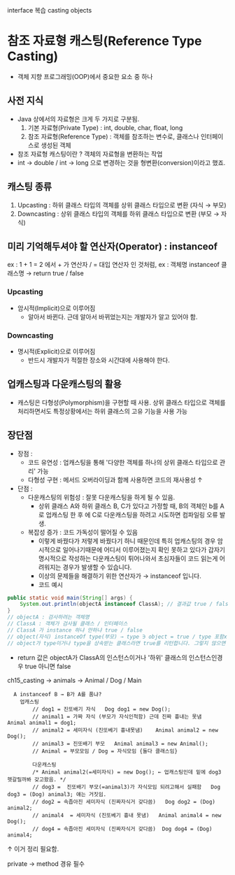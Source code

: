 interface 복습
casting
objects


# 참조 자료형 캐스팅(Reference Type Casting)
- 객체 지향 프로그래밍(OOP)에서 중요한 요소 중 하나
## 사전 지식
- Java 상에서의 자료형은 크게 두 가지로 구분됨.
  1. 기본 자료형(Private Type) : int, double, char, float, long
  2. 참조 자료형(Reference Type) : 객체를 참조하는 변수로, 클래스나 인터페이스로 생성된 객체
- 참조 자료형 캐스팅이란 ? 객체의 자료형을 변환하는 작업
- int → double / int → long 으로 변경하는 것을 형변환(conversion)이라고 했죠.
## 캐스팅 종류
1. Upcasting : 하위 클래스 타입의 객체를 상위 클래스 타입으로 변환  (자식 → 부모)
2. Downcasting : 상위 클래스 타입의 객체를 하위 클래스 타입으로 변환  (부모 → 자식)

## 미리 기억해두셔야 할 연산자(Operator) : instanceof
ex : 1 + 1 = 2 에서 + 가 연산자 / = 대입 연산자 인 것처럼,
ex : 객체명 instanceof 클래스명 → return true / false

### Upcasting
- 암시적(Implicit)으로 이루어짐
  - 알아서 바뀐다. 근데 알아서 바뀌었는지는 개발자가 알고 있어야 함.
### Downcasting
- 명시적(Explicit)으로 이루어짐
  - 반드시 개발자가 적절한 장소와 시간대에 사용해야 한다.
## 업캐스팅과 다운캐스팅의 활용
- 캐스팅은 다형성(Polymorphism)을 구현할 때 사용. 상위 클래스 타입으로 객체를 처리하면서도
    특정상황에서는 하위 클래스의 고유 기능을 사용 가능
## 장단점
- 장점 : 
  - 코드 유연성 : 업캐스팅을 통해 '다양한 객체를 하나의 상위 클래스 타입으로 관리' 가능
  - 다형성 구현 : 메서드 오버라이딩과 함께 사용하면 코드의 재사용성 ↑
- 단점 : 
  - 다운캐스팅의 위험성 : 잘못 다운캐스팅을 하게 될 수 있음.
    - 상위 클래스 A와 하위 클래스 B, C가 있다고 가정할 때, B의 객체인 b를 A로 업캐스팅 한 후 에 C로 다운캐스팅을 하려고 시도하면 컴파일링 오류 발생.
  - 복잡성 증가 : 코드 가독성이 떨어질 수 있음
    - 이렇게 바꿨다가 저렇게 바꿨다기 하니 때문인데 특히 업캐스팅의 경우 암시적으로 일어나기때문에 어디서 이루어졌는지 확인 못하고 있다가 갑자기 명시적으로 작성하는 다운캐스팅이 튀어나와서 초심자들이 코드 읽는게 어려워지는 경우가 발생할 수 있습니다.
    - 이상의 문제들을 해결하기 위한 연산자가 → instanceof 입니다.
    - 코드 예시
```java
public static void main(String[] args) {
    System.out.println(objectA instanceof ClassA); // 결과값 true / false
}
// objectA : 검사하려는 객체명
// ClassA : 객체가 검사될 클래스 / 인터페이스 
// ClassA 가 instance 하냐 안하냐 true / false
// object(자식) instanceOf type(부모) → type ∋ object = true / type 포함x object = false
// object가 type이거나 type을 상속받는 클래스라면 true를 리턴합니다. 그렇지 않으면 false를 리턴합니다.
```
- return 값은 objectA가 ClassA의 인스턴스이거나 '하위' 클래스의 인스턴스인경우 true 아니면 false

ch15_casting → animals → Animal / Dog / Main



```
  A instanceof B → B가 A를 품냐?
	업캐스팅
        // dog1 = 진또배기 자식   Dog dog1 = new Dog();
        // animal1 = 가짜 자식 (부모가 자식인척함) 근데 진짜 흉내는 못냄   Animal animal1 = dog1;
        // animal2 = 세미자식 (진또베기 흉내못냄)    Animal animal2 = new Dog();
        // animal3 = 진또배기 부모   Animal animal3 = new Animal();
        // Animal = 부모모임 / Dog = 자식모임 {둘다 클래스임}

		다운캐스팅
	    /* Animal animal2(=세미자식) = new Dog(); ← 업캐스팅인데 밑에 dog3 헷갈릴까봐 갖고왔음. */
	    // dog3 =  진또배기 부모(=animal3)가 자식모임 되려고해서 실패함   Dog dog3 = (Dog) animal3; 얘는 거짓임.
	    // dog2 = 속좁아진 세미자식 (진짜자식거 갖다씀)   Dog dog2 = (Dog) animal2;
	    // animal4  = 세미자식 (진또베기 흉내 못냄)   Animal animal4 = new Dog();
        // dog4 = 속좁아진 세미자식 (진짜자식거 갖다씀)  Dog dog4 = (Dog) animal4; 

```
↑ 이거 정리 필요함.

private → method 경유 필수